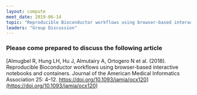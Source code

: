 ```yaml
---
layout: compute
meet_date: 2019-06-14
topic: "Reproducible Bioconductor workflows using browser-based interactive notebooks and containers"
leaders: "Group Discussion"
---
```


### Please come prepared to discuss the following article  

[Almugbel R, Hung LH, Hu J, Almutairy A, Ortogero N et al. (2018). Reproducible Bioconductor workflows using browser-based interactive notebooks and containers. Journal of the American Medical Informatics Association 25: 4–12. https://doi.org/10.1093/jamia/ocx120](https://doi.org/10.1093/jamia/ocx120)
